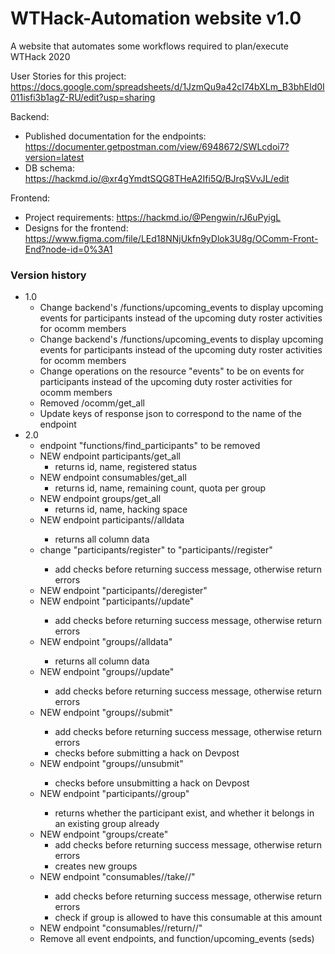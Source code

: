# WTHack-Automation website v1.0

A website that automates some workflows required to plan/execute WTHack 2020


User Stories for this project:
https://docs.google.com/spreadsheets/d/1JzmQu9a42cI74bXLm_B3bhEId0I011isfi3b1agZ-RU/edit?usp=sharing

Backend:
- Published documentation for the endpoints: 
  https://documenter.getpostman.com/view/6948672/SWLcdoi7?version=latest
- DB schema: 
  https://hackmd.io/@xr4gYmdtSQG8THeA2Ifi5Q/BJrqSVvJL/edit

Frontend:
- Project requirements:
  https://hackmd.io/@Pengwin/rJ6uPyigL
- Designs for the frontend: 
  https://www.figma.com/file/LEd18NNjUkfn9yDlok3U8g/OComm-Front-End?node-id=0%3A1

### Version history
- 1.0
  - Change backend's /functions/upcoming_events to display upcoming events for participants instead of the upcoming duty roster activities for ocomm members
  - Change backend's /functions/upcoming_events to display upcoming events for participants instead of the upcoming duty roster activities for ocomm members
  - Change operations on the resource "events"  to be on events for participants instead of the upcoming duty roster activities for ocomm members
  - Removed /ocomm/get_all
  - Update keys of response json to correspond to the name of the endpoint
- 2.0
  - endpoint "functions/find_participants" to be removed
  - NEW endpoint participants/get_all
    - returns id, name, registered status
  - NEW endpoint consumables/get_all
    - returns id, name, remaining count, quota per group
  - NEW endpoint groups/get_all
    - returns id, name, hacking space
  - NEW endpoint participants/<participant UID>/alldata
    - returns all column data
  - change "participants/register" to "participants/<participant UID>/register"
    - add checks before returning success message, otherwise return errors
  - NEW endpoint "participants/<participant UID>/deregister"
  - NEW endpoint "participants/<participant UID>/update"
    - add checks before returning success message, otherwise return errors
  - NEW endpoint "groups/<group UID>/alldata"
    - returns all column data
  - NEW endpoint "groups/<group UID>/update"
    - add checks before returning success message, otherwise return errors
  - NEW endpoint "groups/<group UID>/submit"
    - add checks before returning success message, otherwise return errors
    - checks before submitting a hack on Devpost
  - NEW endpoint "groups/<group UID>/unsubmit"
    - checks before unsubmitting a hack on Devpost
  - NEW endpoint "participants/<participant UID>/group"
    - returns whether the participant exist, and whether it belongs in an existing group already
  - NEW endpoint "groups/create"
    - add checks before returning success message, otherwise return errors
    - creates new groups
  - NEW endpoint "consumables/<group UID>/take/<consumable UID>/<count>"
    - add checks before returning success message, otherwise return errors
    - check if group is allowed to have this consumable at this amount
  - NEW endpoint "consumables/<group UID>/return/<consumable UID>/<count>"
  - Remove all event endpoints, and function/upcoming_events (seds)
